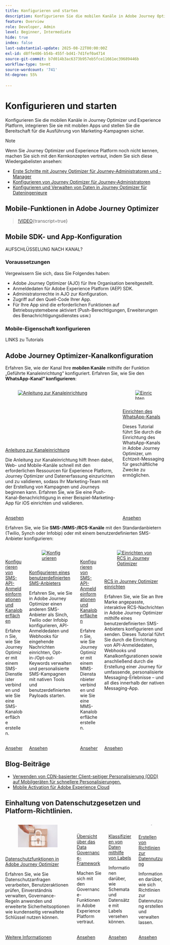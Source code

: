 ```yaml
---
title: Konfigurieren und starten
description: Konfigurieren Sie die mobilen Kanäle in Adobe Journey Optimizer (AJO) und Adobe Experience Platform (AEP), integrieren Sie sie mit mobilen Apps und stellen Sie sicher, dass sie für die Ausführung von Marketing-Kampagnen bereit sind.
feature: Overview
role: Developer, Admin
level: Beginner, Intermediate
hide: true
index: false
last-substantial-update: 2025-08-22T00:00:00Z
exl-id: d8ffe406-b54b-455f-bd41-7d1fef0a4714
source-git-commit: b7d014b3ac6373b957eb5fce11661ec39689446b
workflow-type: tm+mt
source-wordcount: '741'
ht-degree: 55%

---
```


# Konfigurieren und starten

Konfigurieren Sie die mobilen Kanäle in Journey Optimizer und Experience Platform, integrieren Sie sie mit mobilen Apps und stellen Sie die Bereitschaft für die Ausführung von Marketing-Kampagnen sicher.

>[!NOTE]
>
>Wenn Sie Journey Optimizer und Experience Platform noch nicht kennen, machen Sie sich mit den Kernkonzepten vertraut, indem Sie sich diese Wiedergabelisten ansehen:
>
>* [Erste Schritte mit Journey Optimizer für Journey-Administratoren und -Manager](https://experienceleague.adobe.com/de/playlists/journey-optimizer-getting-started-for-journey-administrators-and-managers)
>* [Konfigurieren von Journey Optimizer für Journey-Administratoren](https://experienceleague.adobe.com/de/playlists/journey-optimizer-configure-journey-optimizer-for-administrators)
>* [Konfigurieren und Verwalten von Daten in Journey Optimizer für Dateningenieure](https://experienceleague.adobe.com/de/playlists/journey-optimizer-configure-and-manage-data-for-data-engineers)


## Mobile-Funktionen in Adobe Journey Optimizer

>[!VIDEO](https://video.tv.adobe.com/v/3409520?quality=12&learn=on&captions=ger){transcript=true}

## Mobile SDK- und App-Konfiguration

AUFSCHLÜSSELUNG NACH KANAL?

### Voraussetzungen

Vergewissern Sie sich, dass Sie Folgendes haben:

* Adobe Journey Optimizer (AJO) für Ihre Organisation bereitgestellt.
* Anmeldedaten für Adobe Experience Platform (AEP) SDK.
* Administratorrechte in AJO zur Konfiguration.
* Zugriff auf den Quell-Code Ihrer App.
* Für Ihre App sind die erforderlichen Funktionen auf Betriebssystemebene aktiviert (Push-Berechtigungen, Erweiterungen des Benachrichtigungsdienstes usw.)

### Mobile-Eigenschaft konfigurieren

LINKS zu Tutorials


## Adobe Journey Optimizer-Kanalkonfiguration

Erfahren Sie, wie der Kanal Ihre **mobilen Kanäle** mithilfe der Funktion „Geführte Kanaleinrichtung“ konfiguriert. Erfahren Sie, wie Sie den **WhatsApp-Kanal“ konfigurieren**:

<!-- CARDS
* https://experienceleague.adobe.com/de/docs/journey-optimizer-learn/tutorials/configuration/channel-configuration/web-and-mobile-channels/guided-channel-setup
* https://experienceleague.adobe.com/de/docs/journey-optimizer-learn/tutorials/configuration/channel-configuration/whatsapp-channel/set-up-whatsapp-channel
-->
<!-- START CARDS HTML - DO NOT MODIFY BY HAND -->
<div class="columns">
    <div class="column is-half-tablet is-half-desktop is-one-third-widescreen" aria-label="Guided channel setup">
        <div class="card" style="height: 100%; display: flex; flex-direction: column; height: 100%;">
            <div class="card-image">
                <figure class="image x-is-16by9">
                    <a href="https://experienceleague.adobe.com/de/docs/journey-optimizer-learn/tutorials/configuration/channel-configuration/web-and-mobile-channels/guided-channel-setup" title="Anleitung zur Kanaleinrichtung" target="_blank" rel="referrer">
                        <img class="is-bordered-r-small" src="https://video.tv.adobe.com/v/3433053/?format=jpeg&nocache=1755888511558" alt="Anleitung zur Kanaleinrichtung"
                             style="width: 100%; aspect-ratio: 16 / 9; object-fit: cover; overflow: hidden; display: block; margin: auto;">
                    </a>
                </figure>
            </div>
            <div class="card-content is-padded-small" style="display: flex; flex-direction: column; flex-grow: 1; justify-content: space-between;">
                <div class="top-card-content">
                    <p class="headline is-size-6 has-text-weight-bold">
                        <a href="https://experienceleague.adobe.com/de/docs/journey-optimizer-learn/tutorials/configuration/channel-configuration/web-and-mobile-channels/guided-channel-setup" target="_blank" rel="referrer" title="Anleitung zur Kanaleinrichtung">Anleitung zur Kanaleinrichtung</a>
                    </p>
                    <p class="is-size-6">Die Anleitung zur Kanaleinrichtung hilft Ihnen dabei, Web- und Mobile-Kanäle schnell mit den erforderlichen Ressourcen für Experience Platform, Journey Optimizer und Datenerfassung einzurichten und zu validieren, sodass Ihr Marketing-Team mit der Erstellung von Kampagnen und Journeys beginnen kann. Erfahren Sie, wie Sie eine Push-Kanal-Benachrichtigung in einer Beispiel-Marketing-App für iOS einrichten und validieren.</p>
                </div>
                <a href="https://experienceleague.adobe.com/de/docs/journey-optimizer-learn/tutorials/configuration/channel-configuration/web-and-mobile-channels/guided-channel-setup" target="_blank" rel="referrer" class="spectrum-Button spectrum-Button--outline spectrum-Button--primary spectrum-Button--sizeM" style="align-self: flex-start; margin-top: 1rem;">
                    <span class="spectrum-Button-label has-no-wrap has-text-weight-bold">Ansehen</span>
                </a>
            </div>
        </div>
    </div>
    <div class="column is-half-tablet is-half-desktop is-one-third-widescreen" aria-label="Set up the WhatsApp channel">
        <div class="card" style="height: 100%; display: flex; flex-direction: column; height: 100%;">
            <div class="card-image">
                <figure class="image x-is-16by9">
                    <a href="https://experienceleague.adobe.com/de/docs/journey-optimizer-learn/tutorials/configuration/channel-configuration/whatsapp-channel/set-up-whatsapp-channel" title="Einrichten des WhatsApp-Kanals" target="_blank" rel="referrer">
                        <img class="is-bordered-r-small" src="https://video.tv.adobe.com/v/3470277/?format=jpeg&nocache=1755888511569&captions=ger" alt="Einrichten des WhatsApp-Kanals"
                             style="width: 100%; aspect-ratio: 16 / 9; object-fit: cover; overflow: hidden; display: block; margin: auto;">
                    </a>
                </figure>
            </div>
            <div class="card-content is-padded-small" style="display: flex; flex-direction: column; flex-grow: 1; justify-content: space-between;">
                <div class="top-card-content">
                    <p class="headline is-size-6 has-text-weight-bold">
                        <a href="https://experienceleague.adobe.com/de/docs/journey-optimizer-learn/tutorials/configuration/channel-configuration/whatsapp-channel/set-up-whatsapp-channel" target="_blank" rel="referrer" title="Einrichten des WhatsApp-Kanals">Einrichten des WhatsApp-Kanals</a>
                    </p>
                    <p class="is-size-6">Dieses Tutorial führt Sie durch die Einrichtung des WhatsApp-Kanals in Adobe Journey Optimizer, um Echtzeit-Messaging für geschäftliche Zwecke zu ermöglichen.</p>
                </div>
                <a href="https://experienceleague.adobe.com/de/docs/journey-optimizer-learn/tutorials/configuration/channel-configuration/whatsapp-channel/set-up-whatsapp-channel" target="_blank" rel="referrer" class="spectrum-Button spectrum-Button--outline spectrum-Button--primary spectrum-Button--sizeM" style="align-self: flex-start; margin-top: 1rem;">
                    <span class="spectrum-Button-label has-no-wrap has-text-weight-bold">Ansehen</span>
                </a>
            </div>
        </div>
    </div>
</div>
<!-- END CARDS HTML - DO NOT MODIFY BY HAND -->


Erfahren Sie, wie Sie **SMS-/MMS-/RCS-Kanäle** mit den Standardanbietern (Twilio, Synch oder Infobip) oder mit einem benutzerdefinierten SMS-Anbieter konfigurieren:

<!-- CARDS
* https://experienceleague.adobe.com/de/docs/journey-optimizer-learn/tutorials/configuration/channel-configuration/sms-mms-channel/set-up-sms-channel
* https://experienceleague.adobe.com/de/docs/journey-optimizer-learn/tutorials/configuration/channel-configuration/sms-mms-channel/configure-custom-sms-provider
* https://experienceleague.adobe.com/de/docs/journey-optimizer-learn/tutorials/configuration/channel-configuration/sms-mms-channel/configure-mms-api-credentials-and-channel-surfaces
* https://experienceleague.adobe.com/de/docs/journey-optimizer-learn/tutorials/configuration/channel-configuration/sms-mms-channel/set-up-rcs
-->
<!-- START CARDS HTML - DO NOT MODIFY BY HAND -->
<div class="columns">
    <div class="column is-half-tablet is-half-desktop is-one-third-widescreen" aria-label="Configure SMS API credentials and channel surfaces">
        <div class="card" style="height: 100%; display: flex; flex-direction: column; height: 100%;">
            <div class="card-image">
                <figure class="image x-is-16by9">
                    <a href="https://experienceleague.adobe.com/de/docs/journey-optimizer-learn/tutorials/configuration/channel-configuration/sms-mms-channel/set-up-sms-channel" title="Konfigurieren von SMS-API-Anmeldedaten und Kanaloberflächen" target="_blank" rel="referrer">
                        <img class="is-bordered-r-small" src="https://video.tv.adobe.com/v/3413355?format=jpeg&nocache=1755888512031" alt="Konfigurieren von SMS-API-Anmeldedaten und Kanaloberflächen"
                             style="width: 100%; aspect-ratio: 16 / 9; object-fit: cover; overflow: hidden; display: block; margin: auto;">
                    </a>
                </figure>
            </div>
            <div class="card-content is-padded-small" style="display: flex; flex-direction: column; flex-grow: 1; justify-content: space-between;">
                <div class="top-card-content">
                    <p class="headline is-size-6 has-text-weight-bold">
                        <a href="https://experienceleague.adobe.com/de/docs/journey-optimizer-learn/tutorials/configuration/channel-configuration/sms-mms-channel/set-up-sms-channel" target="_blank" rel="referrer" title="Konfigurieren von SMS-API-Anmeldedaten und Kanaloberflächen">Konfigurieren von SMS-API-Anmeldeinformationen und Kanaloberflächen</a>
                    </p>
                    <p class="is-size-6">Erfahren Sie, wie Sie Journey Optimizer mit einem SMS-Dienstleister verbinden und wie Sie eine SMS-Kanaloberfläche erstellen.</p>
                </div>
                <a href="https://experienceleague.adobe.com/de/docs/journey-optimizer-learn/tutorials/configuration/channel-configuration/sms-mms-channel/set-up-sms-channel" target="_blank" rel="referrer" class="spectrum-Button spectrum-Button--outline spectrum-Button--primary spectrum-Button--sizeM" style="align-self: flex-start; margin-top: 1rem;">
                    <span class="spectrum-Button-label has-no-wrap has-text-weight-bold">Ansehen</span>
                </a>
            </div>
        </div>
    </div>
    <div class="column is-half-tablet is-half-desktop is-one-third-widescreen" aria-label="Configure a custom SMS provider">
        <div class="card" style="height: 100%; display: flex; flex-direction: column; height: 100%;">
            <div class="card-image">
                <figure class="image x-is-16by9">
                    <a href="https://experienceleague.adobe.com/de/docs/journey-optimizer-learn/tutorials/configuration/channel-configuration/sms-mms-channel/configure-custom-sms-provider" title="Konfigurieren eines benutzerdefinierten SMS-Anbieters" target="_blank" rel="referrer">
                        <img class="is-bordered-r-small" src="https://video.tv.adobe.com/v/3431625/?format=jpeg&nocache=1755888512068" alt="Konfigurieren eines benutzerdefinierten SMS-Anbieters"
                             style="width: 100%; aspect-ratio: 16 / 9; object-fit: cover; overflow: hidden; display: block; margin: auto;">
                    </a>
                </figure>
            </div>
            <div class="card-content is-padded-small" style="display: flex; flex-direction: column; flex-grow: 1; justify-content: space-between;">
                <div class="top-card-content">
                    <p class="headline is-size-6 has-text-weight-bold">
                        <a href="https://experienceleague.adobe.com/de/docs/journey-optimizer-learn/tutorials/configuration/channel-configuration/sms-mms-channel/configure-custom-sms-provider" target="_blank" rel="referrer" title="Konfigurieren eines benutzerdefinierten SMS-Anbieters">Konfigurieren eines benutzerdefinierten SMS-Anbieters</a>
                    </p>
                    <p class="is-size-6">Erfahren Sie, wie Sie in Adobe Journey Optimizer einen anderen SMS-Anbieter als Sinch, Twilio oder Infobip konfigurieren, API-Anmeldedaten und Webhooks für eingehende Nachrichten einrichten, Opt-in-/Opt-out-Keywords verwalten und personalisierte SMS-Kampagnen mit nativen Tools und benutzerdefinierten Payloads starten.</p>
                </div>
                <a href="https://experienceleague.adobe.com/de/docs/journey-optimizer-learn/tutorials/configuration/channel-configuration/sms-mms-channel/configure-custom-sms-provider" target="_blank" rel="referrer" class="spectrum-Button spectrum-Button--outline spectrum-Button--primary spectrum-Button--sizeM" style="align-self: flex-start; margin-top: 1rem;">
                    <span class="spectrum-Button-label has-no-wrap has-text-weight-bold">Ansehen</span>
                </a>
            </div>
        </div>
    </div>
    <div class="column is-half-tablet is-half-desktop is-one-third-widescreen" aria-label="Configure MMS API credentials and channel surfaces">
        <div class="card" style="height: 100%; display: flex; flex-direction: column; height: 100%;">
            <div class="card-image">
                <figure class="image x-is-16by9">
                    <a href="https://experienceleague.adobe.com/de/docs/journey-optimizer-learn/tutorials/configuration/channel-configuration/sms-mms-channel/configure-mms-api-credentials-and-channel-surfaces" title="Konfigurieren von MMS-API-Anmeldeinformationen und Kanaloberflächen" target="_blank" rel="referrer">
                        <img class="is-bordered-r-small" src="https://video.tv.adobe.com/v/3438055/?format=jpeg&nocache=1755888512061&captions=ger" alt="Konfigurieren von MMS-API-Anmeldeinformationen und Kanaloberflächen"
                             style="width: 100%; aspect-ratio: 16 / 9; object-fit: cover; overflow: hidden; display: block; margin: auto;">
                    </a>
                </figure>
            </div>
            <div class="card-content is-padded-small" style="display: flex; flex-direction: column; flex-grow: 1; justify-content: space-between;">
                <div class="top-card-content">
                    <p class="headline is-size-6 has-text-weight-bold">
                        <a href="https://experienceleague.adobe.com/de/docs/journey-optimizer-learn/tutorials/configuration/channel-configuration/sms-mms-channel/configure-mms-api-credentials-and-channel-surfaces" target="_blank" rel="referrer" title="Konfigurieren von MMS-API-Anmeldeinformationen und Kanaloberflächen">Konfigurieren von SMS-API-Anmeldeinformationen und Kanaloberflächen</a>
                    </p>
                    <p class="is-size-6">Erfahren Sie, wie Sie Journey Optimizer mit einem MMS-Dienstanbieter verbinden und wie Sie eine MMS-Kanaloberfläche erstellen.</p>
                </div>
                <a href="https://experienceleague.adobe.com/de/docs/journey-optimizer-learn/tutorials/configuration/channel-configuration/sms-mms-channel/configure-mms-api-credentials-and-channel-surfaces" target="_blank" rel="referrer" class="spectrum-Button spectrum-Button--outline spectrum-Button--primary spectrum-Button--sizeM" style="align-self: flex-start; margin-top: 1rem;">
                    <span class="spectrum-Button-label has-no-wrap has-text-weight-bold">Ansehen</span>
                </a>
            </div>
        </div>
    </div>
    <div class="column is-half-tablet is-half-desktop is-one-third-widescreen" aria-label="Set up RCS in Journey Optimizer">
        <div class="card" style="height: 100%; display: flex; flex-direction: column; height: 100%;">
            <div class="card-image">
                <figure class="image x-is-16by9">
                    <a href="https://experienceleague.adobe.com/de/docs/journey-optimizer-learn/tutorials/configuration/channel-configuration/sms-mms-channel/set-up-rcs" title="Einrichten von RCS in Journey Optimizer" target="_blank" rel="referrer">
                        <img class="is-bordered-r-small" src="https://video.tv.adobe.com/v/3464764/?format=jpeg&nocache=1755888512073&captions=ger" alt="Einrichten von RCS in Journey Optimizer"
                             style="width: 100%; aspect-ratio: 16 / 9; object-fit: cover; overflow: hidden; display: block; margin: auto;">
                    </a>
                </figure>
            </div>
            <div class="card-content is-padded-small" style="display: flex; flex-direction: column; flex-grow: 1; justify-content: space-between;">
                <div class="top-card-content">
                    <p class="headline is-size-6 has-text-weight-bold">
                        <a href="https://experienceleague.adobe.com/de/docs/journey-optimizer-learn/tutorials/configuration/channel-configuration/sms-mms-channel/set-up-rcs" target="_blank" rel="referrer" title="Einrichten von RCS in Journey Optimizer">RCS in Journey Optimizer einrichten</a>
                    </p>
                    <p class="is-size-6">Erfahren Sie, wie Sie an Ihre Marke angepasste, interaktive RCS-Nachrichten in Adobe Journey Optimizer mithilfe eines benutzerdefinierten SMS-Anbieters konfigurieren und senden. Dieses Tutorial führt Sie durch die Einrichtung von API-Anmeldedaten, Webhooks und Kanalkonfigurationen sowie anschließend durch die Erstellung einer Journey für umfassende, personalisierte Messaging-Erlebnisse – und all dies innerhalb der nativen Messaging-App.</p>
                </div>
                <a href="https://experienceleague.adobe.com/de/docs/journey-optimizer-learn/tutorials/configuration/channel-configuration/sms-mms-channel/set-up-rcs" target="_blank" rel="referrer" class="spectrum-Button spectrum-Button--outline spectrum-Button--primary spectrum-Button--sizeM" style="align-self: flex-start; margin-top: 1rem;">
                    <span class="spectrum-Button-label has-no-wrap has-text-weight-bold">Ansehen</span>
                </a>
            </div>
        </div>
    </div>
</div>
<!-- END CARDS HTML - DO NOT MODIFY BY HAND -->

## Blog-Beiträge

* [Verwenden von CDN-basierter Client-seitiger Personalisierung (ODD) auf Mobilgeräten für schnellere Personalisierungen.](https://experienceleaguecommunities.adobe.com/t5/journey-optimizer-blogs/using-cdn-based-client-side-personalization-odd-on-mobile-for/ba-p/761626?profile.language=de)
* [Mobile Activation für Adobe Experience Cloud](https://experienceleaguecommunities.adobe.com/t5/adobe-target-blogs/mobile-activation-for-adobe-experience-cloud/ba-p/541595?profile.language=de)

## Einhaltung von Datenschutzgesetzen und Platform-Richtlinien.

<!-- CARDS
* https://experienceleague.adobe.com/de/docs/journey-optimizer/using/privacy/privacy-landing-page{image=../mobile-learning-hub/assets/privacy.webp}{title = Privacy Features in Adobe Journey Optimizer}{description = Learn how to process privacy requests, audit user actions, manage consent, apply governance rules, and leverage advanced security options like Customer Managed Keys.}
* https://experienceleague.adobe.com/de/docs/journey-optimizer-learn/tutorials/data-governance-and-privacy/data-governance-framework
* https://experienceleague.adobe.com/de/docs/journey-optimizer-learn/tutorials/data-governance-and-privacy/classify-data-using-lables{cta = Watch}
* https://experienceleague.adobe.com/de/docs/journey-optimizer-learn/tutorials/data-governance-and-privacy/create-data-usage-policies
-->
<!-- START CARDS HTML - DO NOT MODIFY BY HAND -->
<div class="columns">
    <div class="column is-half-tablet is-half-desktop is-one-third-widescreen" aria-label="Privacy Features in Adobe Journey Optimizer">
        <div class="card" style="height: 100%; display: flex; flex-direction: column; height: 100%;">
            <div class="card-image">
                <figure class="image x-is-16by9">
                    <a href="https://experienceleague.adobe.com/de/docs/journey-optimizer/using/privacy/privacy-landing-page" title="Datenschutzfunktionen in Adobe Journey Optimizer" target="_blank" rel="referrer">
                        <img class="is-bordered-r-small" src="../mobile-learning-hub/assets/privacy.webp" alt="Datenschutzfunktionen in Adobe Journey Optimizer"
                             style="width: 100%; aspect-ratio: 16 / 9; object-fit: cover; overflow: hidden; display: block; margin: auto;">
                    </a>
                </figure>
            </div>
            <div class="card-content is-padded-small" style="display: flex; flex-direction: column; flex-grow: 1; justify-content: space-between;">
                <div class="top-card-content">
                    <p class="headline is-size-6 has-text-weight-bold">
                        <a href="https://experienceleague.adobe.com/de/docs/journey-optimizer/using/privacy/privacy-landing-page" target="_blank" rel="referrer" title="Datenschutzfunktionen in Adobe Journey Optimizer">Datenschutzfunktionen in Adobe Journey Optimizer</a>
                    </p>
                    <p class="is-size-6">Erfahren Sie, wie Sie Datenschutzanfragen verarbeiten, Benutzeraktionen prüfen, Einverständnis verwalten, Governance-Regeln anwenden und erweiterte Sicherheitsoptionen wie kundenseitig verwaltete Schlüssel nutzen können.</p>
                </div>
                <a href="https://experienceleague.adobe.com/de/docs/journey-optimizer/using/privacy/privacy-landing-page" target="_blank" rel="referrer" class="spectrum-Button spectrum-Button--outline spectrum-Button--primary spectrum-Button--sizeM" style="align-self: flex-start; margin-top: 1rem;">
                    <span class="spectrum-Button-label has-no-wrap has-text-weight-bold">Weitere Informationen</span>
                </a>
            </div>
        </div>
    </div>
    <div class="column is-half-tablet is-half-desktop is-one-third-widescreen" aria-label="Data Governance Framework Overview">
        <div class="card" style="height: 100%; display: flex; flex-direction: column; height: 100%;">
            <div class="card-image">
                <figure class="image x-is-16by9">
                    <a href="https://experienceleague.adobe.com/de/docs/journey-optimizer-learn/tutorials/data-governance-and-privacy/data-governance-framework" title="Übersicht über das Data-Governance-Framework" target="_blank" rel="referrer">
                        <img class="is-bordered-r-small" src="https://video.tv.adobe.com/v/33153/?format=jpeg&nocache=1755888512557&captions=ger" alt="Übersicht über das Data-Governance-Framework"
                             style="width: 100%; aspect-ratio: 16 / 9; object-fit: cover; overflow: hidden; display: block; margin: auto;">
                    </a>
                </figure>
            </div>
            <div class="card-content is-padded-small" style="display: flex; flex-direction: column; flex-grow: 1; justify-content: space-between;">
                <div class="top-card-content">
                    <p class="headline is-size-6 has-text-weight-bold">
                        <a href="https://experienceleague.adobe.com/de/docs/journey-optimizer-learn/tutorials/data-governance-and-privacy/data-governance-framework" target="_blank" rel="referrer" title="Übersicht über das Data-Governance-Framework">Übersicht über das Data Governance-Framework</a>
                    </p>
                    <p class="is-size-6">Machen Sie sich mit den Governance-Funktionen in Adobe Experience Platform vertraut.</p>
                </div>
                <a href="https://experienceleague.adobe.com/de/docs/journey-optimizer-learn/tutorials/data-governance-and-privacy/data-governance-framework" target="_blank" rel="referrer" class="spectrum-Button spectrum-Button--outline spectrum-Button--primary spectrum-Button--sizeM" style="align-self: flex-start; margin-top: 1rem;">
                    <span class="spectrum-Button-label has-no-wrap has-text-weight-bold">Ansehen</span>
                </a>
            </div>
        </div>
    </div>
    <div class="column is-half-tablet is-half-desktop is-one-third-widescreen" aria-label="Classify data using labels">
        <div class="card" style="height: 100%; display: flex; flex-direction: column; height: 100%;">
            <div class="card-image">
                <figure class="image x-is-16by9">
                    <a href="https://experienceleague.adobe.com/de/docs/journey-optimizer-learn/tutorials/data-governance-and-privacy/classify-data-using-lables" title="Klassifizieren von Daten mithilfe von Labels" target="_blank" rel="referrer">
                        <img class="is-bordered-r-small" src="https://video.tv.adobe.com/v/3422789?format=jpeg&nocache=1755888512540&captions=ger" alt="Klassifizieren von Daten mithilfe von Labels"
                             style="width: 100%; aspect-ratio: 16 / 9; object-fit: cover; overflow: hidden; display: block; margin: auto;">
                    </a>
                </figure>
            </div>
            <div class="card-content is-padded-small" style="display: flex; flex-direction: column; flex-grow: 1; justify-content: space-between;">
                <div class="top-card-content">
                    <p class="headline is-size-6 has-text-weight-bold">
                        <a href="https://experienceleague.adobe.com/de/docs/journey-optimizer-learn/tutorials/data-governance-and-privacy/classify-data-using-lables" target="_blank" rel="referrer" title="Klassifizieren von Daten mithilfe von Labels">Klassifizieren von Daten mithilfe von Labels</a>
                    </p>
                    <p class="is-size-6">Informationen darüber, wie Schemata und Datensätze mit Labels versehen können.</p>
                </div>
                <a href="https://experienceleague.adobe.com/de/docs/journey-optimizer-learn/tutorials/data-governance-and-privacy/classify-data-using-lables" target="_blank" rel="referrer" class="spectrum-Button spectrum-Button--outline spectrum-Button--primary spectrum-Button--sizeM" style="align-self: flex-start; margin-top: 1rem;">
                    <span class="spectrum-Button-label has-no-wrap has-text-weight-bold">Ansehen</span>
                </a>
            </div>
        </div>
    </div>
    <div class="column is-half-tablet is-half-desktop is-one-third-widescreen" aria-label="Create Data Usage Policies">
        <div class="card" style="height: 100%; display: flex; flex-direction: column; height: 100%;">
            <div class="card-image">
                <figure class="image x-is-16by9">
                    <a href="https://experienceleague.adobe.com/de/docs/journey-optimizer-learn/tutorials/data-governance-and-privacy/create-data-usage-policies" title="Erstellen von Richtlinien zur Datennutzung" target="_blank" rel="referrer">
                        <img class="is-bordered-r-small" src="https://video.tv.adobe.com/v/37126/?format=jpeg&nocache=1755888512550&captions=ger" alt="Erstellen von Richtlinien zur Datennutzung"
                             style="width: 100%; aspect-ratio: 16 / 9; object-fit: cover; overflow: hidden; display: block; margin: auto;">
                    </a>
                </figure>
            </div>
            <div class="card-content is-padded-small" style="display: flex; flex-direction: column; flex-grow: 1; justify-content: space-between;">
                <div class="top-card-content">
                    <p class="headline is-size-6 has-text-weight-bold">
                        <a href="https://experienceleague.adobe.com/de/docs/journey-optimizer-learn/tutorials/data-governance-and-privacy/create-data-usage-policies" target="_blank" rel="referrer" title="Erstellen von Richtlinien zur Datennutzung">Erstellen von Richtlinien zur Datennutzung</a>
                    </p>
                    <p class="is-size-6">Informationen darüber, wie sich Richtlinien zur Datennutzung erstellen und verwalten lassen.</p>
                </div>
                <a href="https://experienceleague.adobe.com/de/docs/journey-optimizer-learn/tutorials/data-governance-and-privacy/create-data-usage-policies" target="_blank" rel="referrer" class="spectrum-Button spectrum-Button--outline spectrum-Button--primary spectrum-Button--sizeM" style="align-self: flex-start; margin-top: 1rem;">
                    <span class="spectrum-Button-label has-no-wrap has-text-weight-bold">Ansehen</span>
                </a>
            </div>
        </div>
    </div>
</div>
<!-- END CARDS HTML - DO NOT MODIFY BY HAND -->
